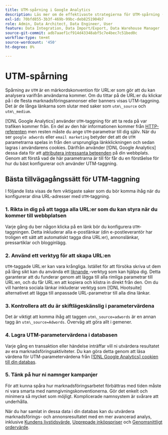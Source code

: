 ```yaml
---
title: UTM-spårning i Google Analytics
description: Läs mer om de effektivaste strategierna för UTM-spårning (taggning) i Google Analytics.
exl-id: 70bfd855-3b3f-469b-99bc-deb8251904b7
role: Admin, Data Architect, Data Engineer, User
feature: Data Integration, Data Import/Export, Data Warehouse Manager
source-git-commit: adb7aaef1cf914d43348abf5c7e4bec7c51bed0c
workflow-type: tm+mt
source-wordcount: '450'
ht-degree: 0%

---
```


# UTM-spårning

Spårning av `UTM` är en märkordskonvention för URL:er som gör att du kan analysera varifrån användarna kommer. Om du tittar på de URL:er du klickar på i de flesta marknadsföringsannonser eller banners visas UTM-taggning. Det är de långa länkarna som slutar med saker som `utm\_source` och `utm\_medium`.

[!DNL Google Analytics] använder `UTM`-taggning för att ta reda på var trafiken kommer från. En del av den här informationen kommer från [HTTP-referenten](https://en.wikipedia.org/wiki/HTTP_referer) men resten måste du ange `UTM`-parametrar till dig själv. När du ser `google adwords` eller `email marketing` betyder det att de `UTM` parametrarna spelas in från den ursprungliga länkklickningen och sedan lagras i användarens cookies. Därifrån använder [!DNL Google Analytics] dessa data för att [attributera intressanta beteenden](../data-analyst/analysis/google-track-user-acq.md) på din webbplats. Genom att förstå vad de här parametrarna är till för får du en förståelse för hur du bäst konfigurerar och använder UTM-taggning.

## Bästa tillvägagångssätt för UTM-taggning

I följande lista visas de fem viktigaste saker som du bör komma ihåg när du konfigurerar dina URL-adresser med `UTM`-taggning.

### &#x200B;1. Rikta in dig på att tagga alla URL:er som du kan styra när du kommer till webbplatsen

Varje gång du ber någon klicka på en länk bör du konfigurera `UTM`-taggningen. Detta inkluderar alla e-postlänkar (din e-postleverantör har troligen ett sätt att automatiskt tagga dina URL:er), annonslänkar, pressartiklar och blogginlägg.

### &#x200B;2. Använd ett verktyg för att skapa URL:en

`UTM`-taggade URL:er kan vara krångliga. Istället för att försöka skriva ut dem på lång sikt kan du använda ett [liknande ](https://support.google.com/analytics/answer/1033867?hl=en)-verktyg som kan hjälpa dig. Detta garanterar att du funderar genom att lägga till alla rimliga parametrar till URL:en, och du får URL:en att kopiera och klistra in direkt från den. Om du vill hantera sociala länkar inkluderar verktyg som [!DNL Hootsuite] alternativet att lägga till anpassade URL-parametrar till alla dina länkar.

### &#x200B;3. Kontrollera att du är skiftlägeskänslig i parametervärdena

Det är viktigt att komma ihåg att taggen `utm\_source=adwords` är en annan tagg än `utm\_source=Adwords`. Överväg att göra allt i gemener.

### &#x200B;4. Lagra UTM-parametervärdena i databasen

Varje gång en transaktion eller händelse inträffar vill ni utvärdera resultatet av era marknadsföringsaktiviteter. Du kan göra detta genom att läsa värdena för UTM-parametervärdena från [[!DNL Google Analytics] cookien till din databas](../data-analyst/analysis/google-track-user-acq.md).

### &#x200B;5. Tänk på hur ni namnger kampanjer

För att kunna spåra hur marknadsföringsarbetet förbättras med tiden måste ni vara smarta med namngivningskonventionerna. Gör det enkelt och minimera så mycket som möjligt. Komplicerade namnsystem är svårare att underhålla.

När du har samlat in dessa data i din databas kan du utvärdera marknadsförings- och annonsresultatet med en mer avancerad analys, inklusive [Kundens livstidsvärde](../data-analyst/analysis/ess-expected-ltv.md), [Upprepade inköpspriser](../data-analyst/analysis/repurchase-behavior.md) och [Genomsnittligt ordervärde](../data-analyst/analysis/basic-analytics.md).
